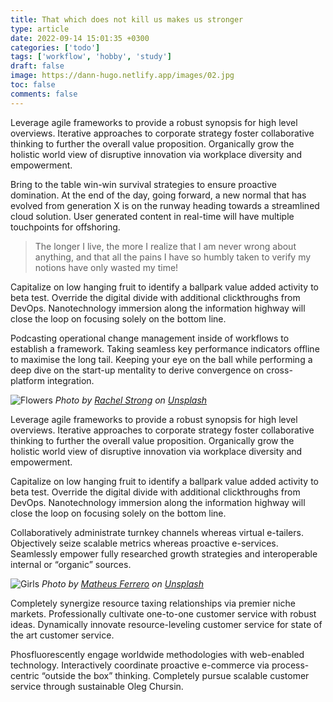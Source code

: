 ```yaml
---
title: That which does not kill us makes us stronger
type: article 
date: 2022-09-14 15:01:35 +0300
categories: ['todo'] 
tags: ['workflow', 'hobby', 'study']
draft: false 
image: https://dann-hugo.netlify.app/images/02.jpg
toc: false 
comments: false 
---
```


Leverage agile frameworks to provide a robust synopsis for high level overviews. Iterative approaches to corporate strategy foster collaborative thinking to further the overall value proposition. Organically grow the holistic world view of disruptive innovation via workplace diversity and empowerment.

Bring to the table win-win survival strategies to ensure proactive domination. At the end of the day, going forward, a new normal that has evolved from generation X is on the runway heading towards a streamlined cloud solution. User generated content in real-time will have multiple touchpoints for offshoring.

> The longer I live, the more I realize that I am never wrong about anything, and that all the pains I have so humbly taken to verify my notions have only wasted my time!

Capitalize on low hanging fruit to identify a ballpark value added activity to beta test. Override the digital divide with additional clickthroughs from DevOps. Nanotechnology immersion along the information highway will close the loop on focusing solely on the bottom line.

Podcasting operational change management inside of workflows to establish a framework. Taking seamless key performance indicators offline to maximise the long tail. Keeping your eye on the ball while performing a deep dive on the start-up mentality to derive convergence on cross-platform integration.

![Flowers](that-which-does-not-kill-us-makes-us-stronger/web3439_desiree-fawn-68026-unsplash.jpg?ssl=1)
*Photo by [Rachel Strong](https://via.placeholder.com/1200x800) on [Unsplash](https://via.placeholder.com/1200x800)*

Leverage agile frameworks to provide a robust synopsis for high level overviews. Iterative approaches to corporate strategy foster collaborative thinking to further the overall value proposition. Organically grow the holistic world view of disruptive innovation via workplace diversity and empowerment.

Capitalize on low hanging fruit to identify a ballpark value added activity to beta test. Override the digital divide with additional clickthroughs from DevOps. Nanotechnology immersion along the information highway will close the loop on focusing solely on the bottom line.

Collaboratively administrate turnkey channels whereas virtual e-tailers. Objectively seize scalable metrics whereas proactive e-services. Seamlessly empower fully researched growth strategies and interoperable internal or “organic” sources.

![Girls](that-which-does-not-kill-us-makes-us-stronger/web1537_1200px-Magadan_girl_in_field_%28Unsplash%29.jpg)
*Photo by [Matheus Ferrero](https://via.placeholder.com/1200x800) on [Unsplash](https://via.placeholder.com/1200x800)*

Completely synergize resource taxing relationships via premier niche markets. Professionally cultivate one-to-one customer service with robust ideas. Dynamically innovate resource-leveling customer service for state of the art customer service.

Phosfluorescently engage worldwide methodologies with web-enabled technology. Interactively coordinate proactive e-commerce via process-centric “outside the box” thinking. Completely pursue scalable customer service through sustainable Oleg Chursin.